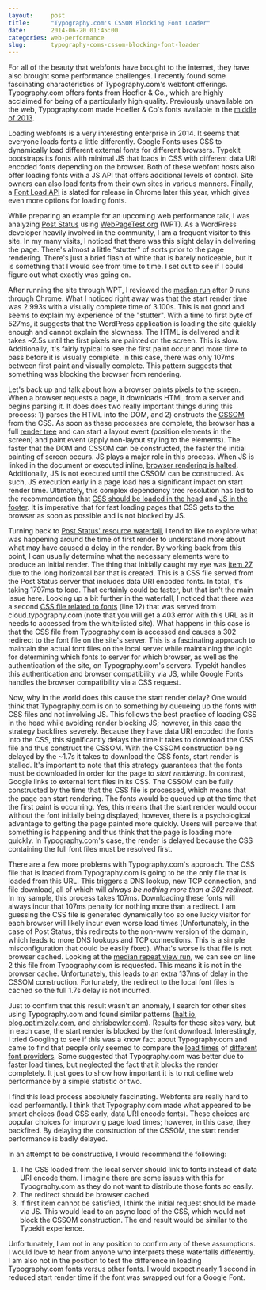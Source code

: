 ```yaml
---
layout:     post
title:      "Typography.com's CSSOM Blocking Font Loader"
date:       2014-06-20 01:45:00
categories: web-performance
slug:       typography-coms-cssom-blocking-font-loader
---
```


For all of the beauty that webfonts have brought to the internet, they have also brought some performance challenges. I recently found some fascinating characteristics of Typography.com's webfont offerings. Typography.com offers fonts from Hoefler &amp; Co., which are highly acclaimed for being of a particularly high quality. Previously unavailable on the web, Typography.com made Hoefler &amp; Co's fonts available in the [middle of 2013](http://www.webdesignerdepot.com/2013/07/new-webfont-options-from-cloud-typography/).

Loading webfonts is a very interesting enterprise in 2014. It seems that everyone loads fonts a little differently. Google Fonts uses CSS to dynamically load different external fonts for different browsers. Typekit bootstraps its fonts with minimal JS that loads in CSS with different data URI encoded fonts depending on the browser. Both of these webfont hosts also offer loading fonts with a JS API that offers additional levels of control. Site owners can also load fonts from their own sites in various manners. Finally, a [Font Load API](https://www.igvita.com/2014/01/31/optimizing-web-font-rendering-performance/) is slated for release in Chrome later this year, which gives even more options for loading fonts.

While preparing an example for an upcoming web performance talk, I was analyzing [Post Status](http://www.postat.us) using [WebPageTest.org](http://www.webpagetest.org/result/140620_ZJ_361b34d31e24fa4f227915a76a037a4c/) (WPT). As a WordPress developer heavily involved in the community, I am a frequent visitor to this site. In my many visits, I noticed that there was this slight delay in delivering the page. There's almost a little "stutter" of sorts prior to the page rendering. There's just a brief flash of white that is barely noticeable, but it is something that I would see from time to time. I set out to see if I could figure out what exactly was going on.

After running the site through WPT, I reviewed the [median run](http://www.webpagetest.org/result/140620_ZJ_361b34d31e24fa4f227915a76a037a4c/8/details/) after 9 runs through Chrome. What I noticed right away was that the start render time was 2.993s with a visually complete time of 3.100s. This is not good and seems to explain my experience of the "stutter". With a time to first byte of 527ms, it suggests that the WordPress application is loading the site quickly enough and cannot explain the slowness. The HTML is delivered and it takes ~2.5s until the first pixels are painted on the screen. This is slow. Additionally, it's fairly typical to see the first paint occur and more time to pass before it is visually complete. In this case, there was only 107ms between first paint and visually complete. This pattern suggests that something was blocking the browser from rendering.

Let's back up and talk about how a browser paints pixels to the screen. When a browser requests a page, it downloads HTML from a server and begins parsing it. It does does two really important things during this process: 1) parses the HTML into the DOM, and 2) onstructs the [CSSOM](http://dev.w3.org/csswg/cssom/) from the CSS. As soon as these processes are complete, the browser has a full [render tree](https://developers.google.com/web/fundamentals/performance/critical-rendering-path/render-tree-construction) and can start a layout event (position elements in the screen) and paint event (apply non-layout styling to the elements). The faster that the DOM and CSSOM can be constructed, the faster the initial painting of screen occurs. JS plays a major role in this process. When JS is linked in the document or executed inline, [browser rendering is halted](https://developers.google.com/web/fundamentals/performance/critical-rendering-path/adding-interactivity-with-javascript). Additionally, JS is not executed until the CSSOM can be constructed. As such, JS execution early in a page load has a significant impact on start render time. Ultimately, this complex dependency tree resolution has led to the recommendation that [CSS should be loaded in the head](https://developer.yahoo.com/blogs/ydn/high-performance-sites-rule-5-put-stylesheets-top-7197.html) and [JS in the footer](https://developer.yahoo.com/blogs/ydn/high-performance-sites-rule-6-move-scripts-bottom-7200.html). It is imperative that for fast loading pages that CSS gets to the browser as soon as possible and is not blocked by JS.

Turning back to [Post Status' resource waterfall](http://www.webpagetest.org/result/140620_ZJ_361b34d31e24fa4f227915a76a037a4c/), I tend to like to explore what was happening around the time of first render to understand more about what may have caused a delay in the render. By working back from this point, I can usually determine what the necessary elements were to produce an initial render. The thing that initially caught my eye was [item 27](http://poststat.us/wp-content/uploads/fonts/45329/A71EFBE6DE1AD0253.css) due to the long horizontal bar that is created. This is a CSS file served from the Post Status server that includes data URI encoded fonts. In total, it's taking 1797ms to load. That certainly could be faster, but that isn't the main issue here. Looking up a bit further in the waterfall, I noticed that there was a second [CSS file related to fonts](http://cloud.Typography.com/6176432/692802/css/fonts.css) (line 12) that was served from cloud.typography.com (note that you will get a 403 error with this URL as it needs to accessed from the whitelisted site). What happens in this case is that the CSS file from Typography.com is accessed and causes a 302 redirect to the font file on the site's server. This is a fascinating approach to maintain the actual font files on the local server while maintaining the logic for determining which fonts to server for which browser, as well as the authentication of the site, on Typography.com's servers. Typekit handles this authentication and browser compatibility via JS, while Google Fonts handles the browser compatibility via a CSS request.

Now, why in the world does this cause the start render delay? One would think that Typography.com is on to something by queueing up the fonts with CSS files and not involving JS. This follows the best practice of loading CSS in the head while avoiding render blocking JS; however, in this case the strategy backfires severely. Because they have data URI encoded the fonts into the CSS, this significantly delays the time it takes to download the CSS file and thus construct the CSSOM. With the CSSOM construction being delayed by the ~1.7s it takes to download the CSS fonts, start render is stalled. It's important to note that this strategy guarantees that the fonts must be downloaded in order for the page to _start rendering_. In contrast, Google links to external font files in its CSS. The CSSOM can be fully constructed by the time that the CSS file is processed, which means that the page can start rendering. The fonts would be queued up at the time that the first paint is occurring. Yes, this means that the start render would occur without the font initially being displayed; however, there is a psychological advantage to getting the page painted more quickly. Users will perceive that something is happening and thus think that the page is loading more quickly. In Typography.com's case, the render is delayed because the CSS containing the full font files must be resolved first.

There are a few more problems with Typography.com's approach. The CSS file that is loaded from Typography.com is going to be the only file that is loaded from this URL. This triggers a DNS lookup, new TCP connection, and file download, all of which will _always be nothing more than a 302 redirect_. In my sample, this process takes 107ms. Downloading these fonts will always incur that 107ms penalty for nothing more than a redirect. I am guessing the CSS file is generated dynamically too so one lucky visitor for each browser will likely incur even worse load times (Unfortunately, in the case of Post Status, this redirects to the non-www version of the domain, which leads to more DNS lookups and TCP connections. This is a simple misconfiguration that could be easily fixed). What's worse is that file is not browser cached. Looking at the [median repeat view run](http://www.webpagetest.org/result/140620_ZJ_361b34d31e24fa4f227915a76a037a4c/7/details/cached/), we can see on line 2 this file from Typography.com is requested. This means it is not in the browser cache. Unfortunately, this leads to an extra 137ms of delay in the CSSOM construction. Fortunately, the redirect to the local font files is cached so the full 1.7s delay is not incurred.

Just to confirm that this result wasn't an anomaly, I search for other sites using Typography.com and found similar patterns ([halt.io](http://www.webpagetest.org/result/140620_Z5_df73dfcee18d2c3f316a7554794c2897/), [blog.optimizely.com](http://www.webpagetest.org/result/140620_7D_76e0f7665162ac557ec67b37bf146f30/9/details/), and [chrisbowler.com](http://www.webpagetest.org/result/140620_9J_83ca41ad0d037b51c9cffd9fc6baaef7/3/details/)). Results for these sites vary, but in each case, the start render is blocked by the font download. Interestingly, I tried Googling to see if this was a know fact about Typography.com and came to find that people only seemed to compare the [load times](http://blog.optimizely.com/2013/10/16/performance-typekit-vs-cloud-typography/) of [different font providers](http://stackoverflow.com/questions/22116682/webfonts-or-locally-loaded-fonts). Some suggested that Typography.com was better due to faster load times, but neglected the fact that it blocks the render completely. It just goes to show how important it is to not define web performance by a simple statistic or two.

I find this load process absolutely fascinating. Webfonts are really hard to load performantly. I think that Typography.com made what appeared to be smart choices (load CSS early, data URI encode fonts). These choices are popular choices for improving page load times; however, in this case, they backfired. By delaying the construction of the CSSOM, the start render performance is badly delayed.

In an attempt to be constructive, I would recommend the following:

1.  The CSS loaded from the local server should link to fonts instead of data URI encode them. I imagine there are some issues with this for Typography.com as they do not want to distribute those fonts so easily.
2.  The redirect should be browser cached.
3.  If first item cannot be satisfied, I think the initial request should be made via JS. This would lead to an async load of the CSS, which would not block the CSSOM construction. The end result would be similar to the Typekit experience.

Unfortunately, I am not in any position to confirm any of these assumptions. I would love to hear from anyone who interprets these waterfalls differently. I am also not in the position to test the difference in loading Typography.com fonts versus other fonts. I would expect nearly 1 second in reduced start render time if the font was swapped out for a Google Font.